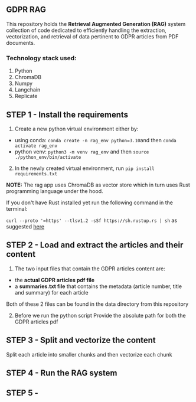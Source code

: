 ## GDPR RAG 

This repository holds the **Retrieval Augmented Generation (RAG)** system collection of code dedicated to efficiently handling the extraction, vectorization, and retrieval of data pertinent to GDPR articles from PDF documents. 

### Technology stack used:
1. Python
2. ChromaDB
3. Numpy
4. Langchain
5. Replicate

## STEP 1 - Install the requirements

1. Create a new python virtual environment either by:
- using conda: `conda create -n rag_env python=3.10`and then `conda activate rag_env` 
- python venv: `python3 -m venv rag_env` and then `source ./python_env/bin/activate`

2. In the newly created virtual environment, run `pip install requirements.txt`

**NOTE:** The rag app uses ChromaDB as vector store which in turn uses Rust programming language under the hood.

If you don't have Rust installed yet run the following command in the terminal:

`curl --proto '=https' --tlsv1.2 -sSf https://sh.rustup.rs | sh` as suggested [here](https://rustup.rs/)


## STEP 2 - Load and extract the articles and their content

1. The two input files that contain the GDPR articles content are:
- the **actual GDPR articles pdf file**
- a **summaries.txt file** that contains the metadata (article number, title and summary) for each article 

Both of these 2 files can be found in the data directory from this repository

2. Before we run the python script 
Provide the absolute path for both the GDPR articles pdf

## STEP 3 - Split and vectorize the content
Split each article into smaller chunks and then vectorize each chunk

## STEP 4 - Run the RAG system


## STEP 5 - 
